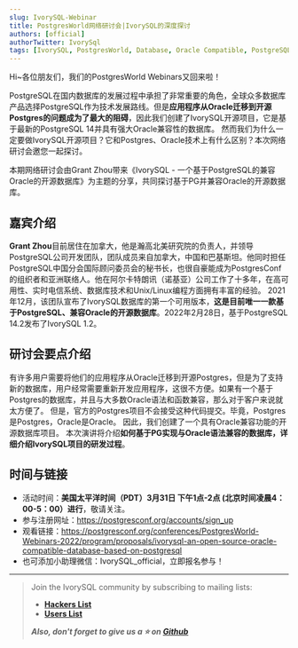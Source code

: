 ```yaml
---
slug: IvorySQL-Webinar
title: PostgresWorld网络研讨会|IvorySQL的深度探讨
authors: [official]
authorTwitter: IvorySql
tags: [IvorySQL, PostgresWorld, Database, Oracle Compatible, PostgreSQL, Join Us]
---
```


 Hi~各位朋友们，我们的PostgresWorld Webinars又回来啦！

PostgreSQL在国内数据库的发展过程中承担了非常重要的角色，全球众多数据库产品选择PostgreSQL作为技术发展路线。但是**应用程序从Oracle迁移到开源Postgres的问题成为了最大的阻碍**，因此我们创建了IvorySQL开源项目，它是基于最新的PostgreSQL 14并具有强大Oracle兼容性的数据库。
然而我们为什么一定要做IvorySQL开源项目？它和Postgres、Oracle技术上有什么区别？本次网络研讨会邀您一起探讨。

本期网络研讨会由Grant Zhou带来《IvorySQL - 一个基于PostgreSQL的兼容Oracle的开源数据库》为主题的分享，共同探讨基于PG并兼容Oracle的开源数据库。

## 嘉宾介绍

**Grant Zhou**目前居住在加拿大，他是瀚高北美研究院的负责人，并领导PostgreSQL公司开发团队，团队成员来自加拿大，中国和巴基斯坦。他同时担任PostgreSQL中国分会国际顾问委员会的秘书长，也很自豪能成为PostgresConf的组织者和亚洲联络人。他在阿尔卡特朗讯（诺基亚）公司工作了十多年，在高可用性、实时电信系统、数据库技术和Unix/Linux编程方面拥有丰富的经验。
2021年12月，该团队宣布了IvorySQL数据库的第一个可用版本，**这是目前唯一一款基于PostgreSQL、兼容Oracle的开源数据库**。2022年2月28日，基于PostgreSQL 14.2发布了IvorySQL 1.2。

## 研讨会要点介绍

有许多用户需要将他们的应用程序从Oracle迁移到开源Postgres，但是为了支持新的数据库，用户经常需要重新开发应用程序，这很不方便。如果有一个基于Postgres的数据库，并且与大多数Oracle语法和函数兼容，那么对于客户来说就太方便了。
但是，官方的Postgres项目不会接受这种代码提交。毕竟，Postgres是Postgres，Oracle是Oracle。
因此，我们创建了一个具有Oracle兼容功能的开源数据库项目。
本次演讲将介绍**如何基于PG实现与Oracle语法兼容的数据库，详细介绍IvorySQL项目的研发过程**。

## 时间与链接

 - 活动时间：**美国太平洋时间（PDT）3月31日 下午1点-2点 (北京时间凌晨4：00-5：00）进行**，敬请关注。
- 参与注册网址：https://postgresconf.org/accounts/sign_up
- 观看链接：https://postgresconf.org/conferences/PostgresWorld-Webinars-2022/program/proposals/ivorysql-an-open-source-oracle-compatible-database-based-on-postgresql
- 也可添加小助理微信：IvorySQL_official，立即报名参与！

---

>Join the IvorySQL community by subscribing to mailing lists:  
>- **[Hackers List](https://lists.ivorysql.org/postorius/lists/hackers.ivorysql.org/)**  
>- **[Users List](https://lists.ivorysql.org/postorius/lists/general.ivorysql.org/)**  
>  
>***Also, don't forget to give us a :star: on [Github](https://github.com/IvorySQL/IvorySQL)***
